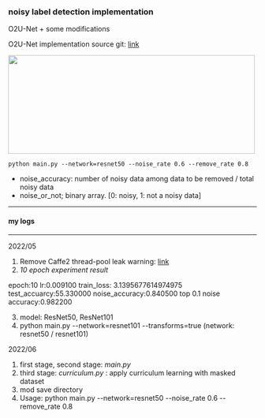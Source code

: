 ### noisy label detection implementation
O2U-Net + some modifications

O2U-Net implementation source git: [link](https://github.com/hjimce/O2U-Net)

<img src="https://github.com/imjihee/Detect_noise_loss/image/flow.jpg" width="500" height="200">

```shell
python main.py --network=resnet50 --noise_rate 0.6 --remove_rate 0.8
```

* noise_accuracy: number of noisy data among data to be removed / total noisy data
* noise_or_not; binary array. [0: noisy, 1: not a noisy data]

---
#### my logs
***

2022/05
1. Remove Caffe2 thread-pool leak warning: [link](https://github.com/pytorch/pytorch/commit/567e6d3a8766133f384eb1e00635b21ed638d187)
2. *10 epoch experiment result*

epoch:10 lr:0.009100 train_loss: 3.1395677614974975 test_accuarcy:55.330000 noise_accuracy:0.840500 top 0.1 noise accuracy:0.982200

3. model: ResNet50, ResNet101
4. python main.py  --network=resnet101 --transforms=true (network: resnet50 / resnet101)

2022/06
1. first stage, second stage: *main.py*
2. third stage: *curriculum.py* : apply curriculum learning with masked dataset
3. mod save directory
4. Usage: python main.py  --network=resnet50  --noise_rate 0.6 --remove_rate 0.8